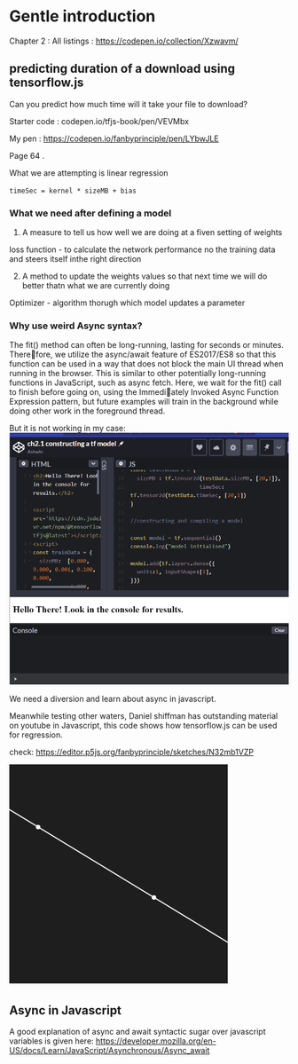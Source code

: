 # Gentle introduction

Chapter 2 : All listings : https://codepen.io/collection/Xzwavm/

## predicting duration of a download using tensorflow.js

Can you predict how much time will it take your file to download?

Starter code : codepen.io/tfjs-book/pen/VEVMbx

My pen : https://codepen.io/fanbyprinciple/pen/LYbwJLE

Page 64 .

What we are attempting is linear regression

`timeSec = kernel * sizeMB + bias`

### What we need after defining a model

1. A measure to tell us how well we are doing at a fiven setting of weights

loss function -  to calculate the network performance no the training data and steers itself inthe right direction


2. A method to update the weights values so that next time we will do better thatn what we are currently doing

Optimizer - algorithm thorugh which model updates a parameter

### Why use weird Async syntax?

The fit() method can often be long-running, lasting for seconds or minutes. Therefore, we utilize the async/await feature of ES2017/ES8 so that this function can be
used in a way that does not block the main UI thread when running in the browser.
This is similar to other potentially long-running functions in JavaScript, such as async
fetch. Here, we wait for the fit() call to finish before going on, using the Immediately Invoked Async Function Expression pattern, but future examples will train in
the background while doing other work in the foreground thread.

But it is not working in my case:
![](async_not_working.png)

We need a diversion and learn about async in javascript.

Meanwhile testing other waters, Daniel shiffman has outstanding material on youtube in Javascript, this code shows how tensorflow.js can be used for regression.

check: https://editor.p5js.org/fanbyprinciple/sketches/N32mb1VZP

![](regression.png)

## Async in Javascript

A good explanation of async and await syntactic sugar over javascript variables is given here: https://developer.mozilla.org/en-US/docs/Learn/JavaScript/Asynchronous/Async_await










